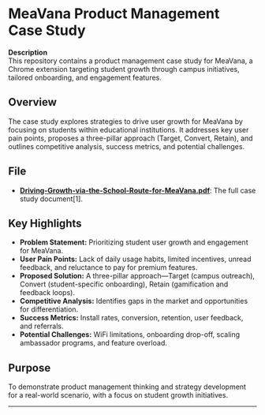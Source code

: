 # MeaVana Product Management Case Study

**Description**  
This repository contains a product management case study for MeaVana, a Chrome extension targeting student growth through campus initiatives, tailored onboarding, and engagement features.

## Overview

The case study explores strategies to drive user growth for MeaVana by focusing on students within educational institutions. It addresses key user pain points, proposes a three-pillar approach (Target, Convert, Retain), and outlines competitive analysis, success metrics, and potential challenges.

## File

- **[Driving-Growth-via-the-School-Route-for-MeaVana.pdf](Driving-Growth-via-the-School-Route-for-MeaVana.pdf)**: The full case study document[1].

## Key Highlights

- **Problem Statement:** Prioritizing student user growth and engagement for MeaVana.
- **User Pain Points:** Lack of daily usage habits, limited incentives, unread feedback, and reluctance to pay for premium features.
- **Proposed Solution:** A three-pillar approach—Target (campus outreach), Convert (student-specific onboarding), Retain (gamification and feedback loops).
- **Competitive Analysis:** Identifies gaps in the market and opportunities for differentiation.
- **Success Metrics:** Install rates, conversion, retention, user feedback, and referrals.
- **Potential Challenges:** WiFi limitations, onboarding drop-off, scaling ambassador programs, and feature overload.

## Purpose

To demonstrate product management thinking and strategy development for a real-world scenario, with a focus on student growth initiatives.

---
